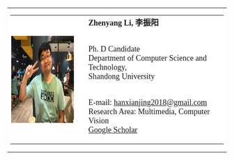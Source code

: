 <!DOCTYPE html PUBLIC "-//W3C//DTD XHTML 1.0 Strict//EN" "http://www.w3.org/TR/xhtml1/DTD/xhtml1-strict.dtd">

<html xmlns="http://www.w3.org/1999/xhtml" lang="en" xml:lang="en">
<head>
<title>Na Zheng's Homepage</title>
<meta http-equiv="Content-Type" content="text/html; charset=utf-8" />

<link rel="stylesheet" type="text/css" href="show.css" media="screen" />
</head>

<body>

<table border="0" cellpadding="0" cellspacing="0" width="930" align="center" bgcolor="#FFFFFF">
<tr valign="bottom">
<td width="930">

<table border="0" cellpadding="1" cellspacing="1">
<tbody><tr>
<td>
<img src="个人主页照片.jpg" align="RIGHT" hspace="5" height="200">
</td>
<td >
<td colspan="5"><font size="4" face="Times New Roman">
<strong>Zhenyang Li, 李振阳</strong><br><br>

Ph. D Candidate<br>
Department of Computer Science and Technology,<br>
Shandong University<br><br>

E-mail: hanxianjing2018@gmail.com <br>
Research Area: Multimedia, Computer Vision <br>
<a href="https://scholar.google.com/citations?user=kxD8RqQAAAAJ&hl=zh-CN">Google Scholar
</td><td>
</td></tr>
</tbody></table>
	  
</body>
</html>
